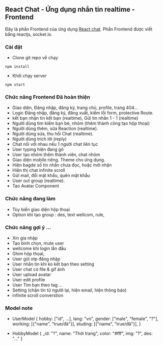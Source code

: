 ## React Chat - Ứng dụng nhắn tin realtime - Frontend

Đây là phần Frontend của ứng dụng [React chat]("http://localhost:3000/"). Phần Frontend được viết bằng reactjs, socket.io.


### Cài đặt
* Clone git repo về chạy
```
npm install
```
* Khởi chạy server
```
npm start
```

### Chức năng Frontend Đã hoàn thiện

* Giao diện, Đăng nhập, đăng ký, trang chủ, profile, trang 404...
* Logic Đăng nhập, đăng ký, đăng xuất, kiểm lỗi form, protective Route. 
* kết bạn nhận tin kết bạn (realtime), Gửi tin nhắn 1 - 1 (realtime) 
* Người dùng tìm kiếm bạn bè, nhóm (thêm thành công tạo hộp thoại)
* Người dùng thêm, sửa Reaction (realtime).
* Người dùng sửa, thu hồi Chat (realtime).
* Người dùng trích lời (reply)
* Chat nối với nhau nếu 1 người chat liên tục
* User typing hiện đang gõ  
* User tạo nhóm thêm thành viên, chat nhóm
* Giao diện mobile riêng. Theme cho ứng dụng.
* Hiện bagde số tin nhắn chưa đọc, hoặc mới nhận
* Hiện thị chat infinite scroll
* Gửi mail, đổi mật khẩu, quên mật khẩu
* User out group (realtime).
* Tạo Avatar Component

### Chức năng đang làm
* Tùy biến giao diện hộp thoại
* Option khi tạo group : des, text wellcom, rule,

### Chức năng gợi ý ...
* Xin gia nhập 
* Tạo bình chọn, mute user
* wellcome khi login lần đầu 
* Ghim hộp thọai,
* User gửi otp đăng nhập
* User nhắn tin khi ko kết bạn theo setting
* User chat có file & gif ảnh 
* User upload avatar 
* User edit profile
* User Tìm bạn theo tag ... 
* Setting (chặn tin từ người lại, hiện email, hiện thông báo)
* infinite scroll converstion


### Model note
*   UserModel {
        hobby: ["id", ...],
        lang: "vn",
        gender: ["male", "female", "?"],
        working: [{"name", "true/đã"}],
        studing: [{"name", "true/đã"}],
    } 

*   HobbyModel {
        _id: "?",
        name: "Thời trang",
        color: "#fff",
        img: "?",
        des: "..."
    } 






